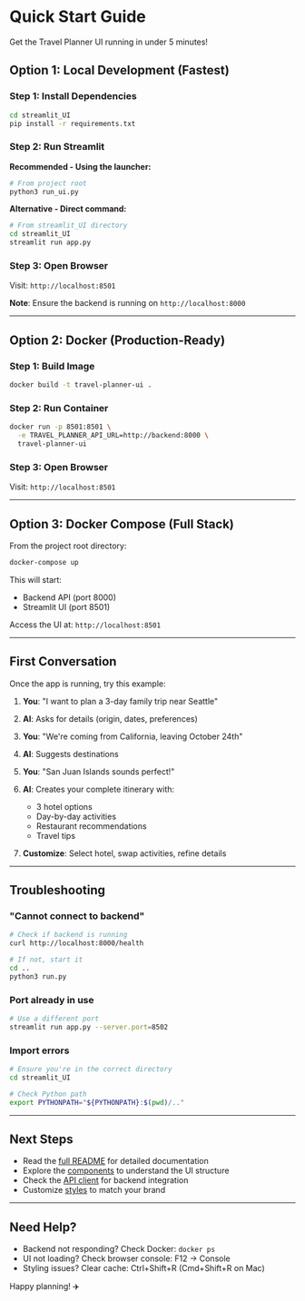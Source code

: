 # Quick Start Guide

Get the Travel Planner UI running in under 5 minutes!

## Option 1: Local Development (Fastest)

### Step 1: Install Dependencies
```bash
cd streamlit_UI
pip install -r requirements.txt
```

### Step 2: Run Streamlit

**Recommended - Using the launcher:**
```bash
# From project root
python3 run_ui.py
```

**Alternative - Direct command:**
```bash
# From streamlit_UI directory
cd streamlit_UI
streamlit run app.py
```

### Step 3: Open Browser
Visit: `http://localhost:8501`

**Note**: Ensure the backend is running on `http://localhost:8000`

---

## Option 2: Docker (Production-Ready)

### Step 1: Build Image
```bash
docker build -t travel-planner-ui .
```

### Step 2: Run Container
```bash
docker run -p 8501:8501 \
  -e TRAVEL_PLANNER_API_URL=http://backend:8000 \
  travel-planner-ui
```

### Step 3: Open Browser
Visit: `http://localhost:8501`

---

## Option 3: Docker Compose (Full Stack)

From the project root directory:

```bash
docker-compose up
```

This will start:
- Backend API (port 8000)
- Streamlit UI (port 8501)

Access the UI at: `http://localhost:8501`

---

## First Conversation

Once the app is running, try this example:

1. **You**: "I want to plan a 3-day family trip near Seattle"

2. **AI**: Asks for details (origin, dates, preferences)

3. **You**: "We're coming from California, leaving October 24th"

4. **AI**: Suggests destinations

5. **You**: "San Juan Islands sounds perfect!"

6. **AI**: Creates your complete itinerary with:
   - 3 hotel options
   - Day-by-day activities
   - Restaurant recommendations
   - Travel tips

7. **Customize**: Select hotel, swap activities, refine details

---

## Troubleshooting

### "Cannot connect to backend"
```bash
# Check if backend is running
curl http://localhost:8000/health

# If not, start it
cd ..
python3 run.py
```

### Port already in use
```bash
# Use a different port
streamlit run app.py --server.port=8502
```

### Import errors
```bash
# Ensure you're in the correct directory
cd streamlit_UI

# Check Python path
export PYTHONPATH="${PYTHONPATH}:$(pwd)/.."
```

---

## Next Steps

- Read the [full README](README.md) for detailed documentation
- Explore the [components](components/) to understand the UI structure
- Check the [API client](utils/api_client.py) for backend integration
- Customize [styles](assets/style.css) to match your brand

---

## Need Help?

- Backend not responding? Check Docker: `docker ps`
- UI not loading? Check browser console: F12 → Console
- Styling issues? Clear cache: Ctrl+Shift+R (Cmd+Shift+R on Mac)

Happy planning! ✈️
